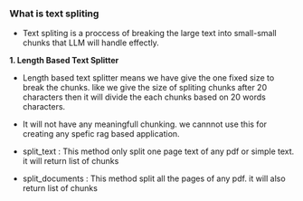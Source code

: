 ### What is text spliting
- Text spliting is a proccess of breaking the large text into small-small chunks that LLM will handle effectly.

**1. Length Based Text Splitter**

- Length based text splitter means we have give the one fixed size to break the chunks. like we give the size of spliting chunks after 20 characters then it will divide the each chunks based on 20 words characters.
- It will not have any meaningfull chunking. we cannnot use this for creating any spefic rag based application.

- split_text : This method only split one page text of any pdf or simple text. it will return list of chunks
- split_documents : This method split all the pages of any pdf. it will also return list of chunks

